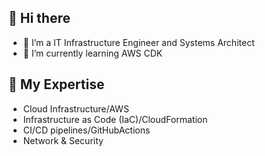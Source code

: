## 👋 Hi there
- 🔭 I’m a IT Infrastructure Engineer and Systems Architect
- 🌱 I’m currently learning AWS CDK

## 🚀 My Expertise
- Cloud Infrastructure/AWS
- Infrastructure as Code (IaC)/CloudFormation
- CI/CD pipelines/GitHubActions
- Network & Security
<!--
**yutser/yutser** is a ✨ _special_ ✨ repository because its `README.md` (this file) appears on your GitHub profile.

Here are some ideas to get you started:

- 🔭 I’m currently working on ...
- 🌱 I’m currently learning ...
- 👯 I’m looking to collaborate on ...
- 🤔 I’m looking for help with ...
- 💬 Ask me about ...
- 📫 How to reach me: ...
- 😄 Pronouns: ...
- ⚡ Fun fact: ...
-->
